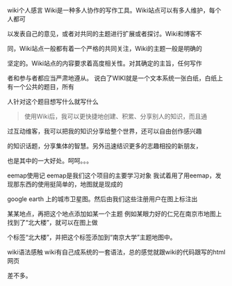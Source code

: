 wiki个人感言
Wiki是一种多人协作的写作工具。Wiki站点可以有多人维护，每个人都可

以发表自己的意见，或者对共同的主题进行扩展或者探讨。Wiki和博客不

同，Wiki站点一般都有着一个严格的共同关注，Wiki的主题一般是明确的

坚定的。Wiki站点的内容要求着高度相关性。对其确定的主旨，任何写作

者和参与者都应当严肃地遵从。
说白了WIKI就是一个文本系统一张白纸，白纸上有一个公共的题目，所有

人针对这个题目想写什么就写什么

> 使用Wiki后，我可以更快捷地创建、积累、分享别人的知识，而且通

过互动维客，我可以把我的知识分享给整个世界，还可以自由创作感兴趣

的知识话题，分享集体的智慧。另外迅速结识更多的志趣相投的新朋友，

也是其中的一大好处。呵呵。。。



eemap使用记
eemap是我们这个项目的主要学习对象
我试着用了用eemap，发现那东西的使用挺简单的，地图就是现成的

google earth 上的城市卫星图。然后由我们这些注册用户在图上标注出

某某地点，再把这个地点添加如某一个主题
例如某眼力好的仁兄在南京市地图上找到了“北大楼”，就可以在图上做

个标签“北大楼”，并把这个标签添加到“南京大学”主题地图中。



wiki语法感触
wiki有自己成系统的一套语法，总的感觉就跟wiki的代码跟写的html网页

差不多。